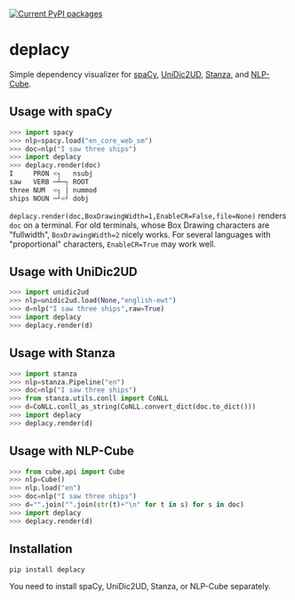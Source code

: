 [![Current PyPI packages](https://badge.fury.io/py/deplacy.svg)](https://pypi.org/project/deplacy/)

# deplacy

Simple dependency visualizer for [spaCy](https://spacy.io/), [UniDic2UD](https://pypi.org/project/unidic2ud), [Stanza](https://stanfordnlp.github.io/stanza), and [NLP-Cube](https://github.com/Adobe/NLP-Cube).

## Usage with spaCy

```py
>>> import spacy
>>> nlp=spacy.load("en_core_web_sm")
>>> doc=nlp("I saw three ships")
>>> import deplacy
>>> deplacy.render(doc)
I     PRON <┐   nsubj
saw   VERB ─┴─┐ ROOT
three NUM  <┐ │ nummod
ships NOUN ─┘<┘ dobj
```

`deplacy.render(doc,BoxDrawingWidth=1,EnableCR=False,file=None)` renders `doc` on a terminal. For old terminals, whose Box Drawing characters are "fullwidth", `BoxDrawingWidth=2` nicely works. For several languages with "proportional" characters, `EnableCR=True` may work well.

## Usage with UniDic2UD

```py
>>> import unidic2ud
>>> nlp=unidic2ud.load(None,"english-ewt")
>>> d=nlp("I saw three ships",raw=True)
>>> import deplacy
>>> deplacy.render(d)
```

## Usage with Stanza

```py
>>> import stanza
>>> nlp=stanza.Pipeline("en")
>>> doc=nlp("I saw three ships")
>>> from stanza.utils.conll import CoNLL
>>> d=CoNLL.conll_as_string(CoNLL.convert_dict(doc.to_dict()))
>>> import deplacy
>>> deplacy.render(d)
```

## Usage with NLP-Cube

```py
>>> from cube.api import Cube
>>> nlp=Cube()
>>> nlp.load("en")
>>> doc=nlp("I saw three ships")
>>> d="".join("".join(str(t)+"\n" for t in s) for s in doc)
>>> import deplacy
>>> deplacy.render(d)
```

## Installation

```sh
pip install deplacy
```

You need to install spaCy, UniDic2UD, Stanza, or NLP-Cube separately.

